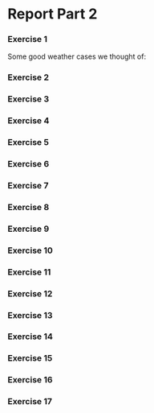 # Report Part 2

### Exercise 1
Some good weather cases we thought of:


### Exercise 2

### Exercise 3

### Exercise 4

### Exercise 5

### Exercise 6

### Exercise 7

### Exercise 8

### Exercise 9

### Exercise 10

### Exercise 11

### Exercise 12

### Exercise 13

### Exercise 14

### Exercise 15

### Exercise 16

### Exercise 17